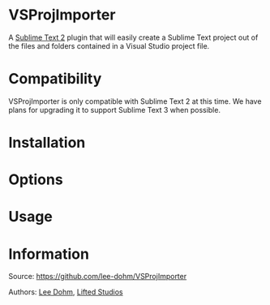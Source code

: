 # VSProjImporter

A [Sublime Text 2](http://www.sublimetext.com/) plugin that will easily create a Sublime Text project out of the files and folders contained in a Visual Studio project file.

# Compatibility

VSProjImporter is only compatible with Sublime Text 2 at this time.  We have plans for upgrading it to support Sublime Text 3 when possible.

# Installation

# Options

# Usage

# Information

Source: https://github.com/lee-dohm/VSProjImporter

Authors: [Lee Dohm](https://github.com/lee-dohm/), [Lifted Studios](https://github.com/lifted-studios/)
